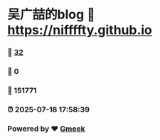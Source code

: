 # 吴广喆的blog :link: https://niffffty.github.io 
### :page_facing_up: [32](https://niffffty.github.io/tag.html) 
### :speech_balloon: 0 
### :hibiscus: 151771 
### :alarm_clock: 2025-07-18 17:58:39 
### Powered by :heart: [Gmeek](https://github.com/Meekdai/Gmeek)
